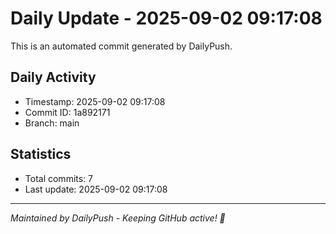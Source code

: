 # Daily Update - 2025-09-02 09:17:08

This is an automated commit generated by DailyPush.

## Daily Activity
- Timestamp: 2025-09-02 09:17:08
- Commit ID: 1a892171
- Branch: main

## Statistics
- Total commits: 7
- Last update: 2025-09-02 09:17:08

---
*Maintained by DailyPush - Keeping GitHub active! 🚀*
